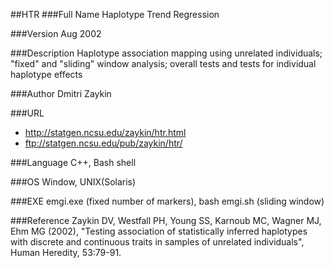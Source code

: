 ##HTR
###Full Name
Haplotype Trend Regression

###Version
Aug 2002

###Description
Haplotype association mapping using unrelated individuals; "fixed" and "sliding" window analysis; overall tests and tests for individual haplotype effects

###Author
Dmitri Zaykin

###URL
* http://statgen.ncsu.edu/zaykin/htr.html
* ftp://statgen.ncsu.edu/pub/zaykin/htr/

###Language
C++, Bash shell

###OS
Window, UNIX(Solaris)

###EXE
emgi.exe (fixed number of markers), bash emgi.sh (sliding window)

###Reference
Zaykin DV, Westfall PH, Young SS, Karnoub MC, Wagner MJ, Ehm MG (2002), "Testing association of statistically inferred haplotypes with discrete and continuous traits in samples of unrelated individuals", Human Heredity, 53:79-91.


